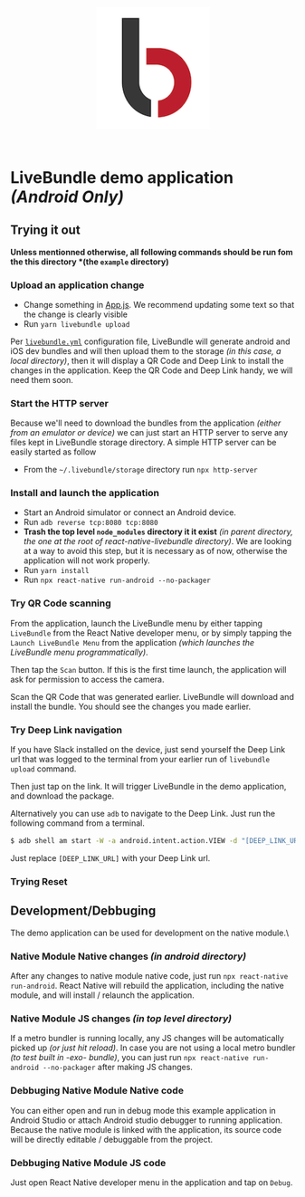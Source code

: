 <h2 align="center">
    <br>
	<img src="./assets/logo.png" alt="LiveBundle" width="200">
	<br>
    <br>
</h2>

# LiveBundle demo application _(Android Only)_

## Trying it out

**Unless mentionned otherwise, all following commands should be run fom the this directory \*(the `example` directory)**

### Upload an application change

- Change something in [App.js](./App.js). We recommend updating some text so that the change is clearly visible
- Run `yarn livebundle upload`

Per [`livebundle.yml`](./livebundle.yml) configuration file, LiveBundle will generate android and iOS dev bundles and will then upload them to the storage _(in this case, a local directory)_, then it will display a QR Code and Deep Link to install the changes in the application. Keep the QR Code and Deep Link handy, we will need them soon.

### Start the HTTP server

Because we'll need to download the bundles from the application _(either from an emulator or device)_ we can just start an HTTP server to serve any files kept in LiveBundle storage directory. A simple HTTP server can be easily started as follow

- From the `~/.livebundle/storage` directory run `npx http-server`

### Install and launch the application

- Start an Android simulator or connect an Android device.
- Run `adb reverse tcp:8080 tcp:8080`
- **Trash the top level `node_modules` directory it it exist** _(in parent directory, the one at the root of react-native-livebundle directory)_. We are looking at a way to avoid this step, but it is necessary as of now, otherwise the application will not work properly.
- Run `yarn install`
- Run `npx react-native run-android --no-packager`

### Try QR Code scanning

From the application, launch the LiveBundle menu by either tapping `LiveBundle` from the React Native developer menu, or by simply tapping the `Launch LiveBundle Menu` from the application _(which launches the LiveBundle menu programmatically)_.

Then tap the `Scan` button. If this is the first time launch, the application will ask for permission to access the camera.

Scan the QR Code that was generated earlier. LiveBundle will download and install the bundle. You should see the changes you made earlier.

### Try Deep Link navigation

If you have Slack installed on the device, just send yourself the Deep Link url that was logged to the terminal from your earlier run of `livebundle upload` command.

Then just tap on the link. It will trigger LiveBundle in the demo application, and download the package.

Alternatively you can use `adb` to navigate to the Deep Link. Just run the following command from a terminal.

```bash
$ adb shell am start -W -a android.intent.action.VIEW -d "[DEEP_LINK_URL]" io.livebundle.example
```

Just replace `[DEEP_LINK_URL]` with your Deep Link url.

### Trying Reset

## Development/Debbuging

The demo application can be used for development on the native module.\

### Native Module Native changes _(in android directory)_

After any changes to native module native code, just run `npx react-native run-android`. React Native will rebuild the application, including the native module, and will install / relaunch the application.

### Native Module JS changes _(in top level directory)_

If a metro bundler is running locally, any JS changes will be automatically picked up _(or just hit reload)_.
In case you are not using a local metro bundler _(to test built in -exo- bundle)_, you can just run `npx react-native run-android --no-packager` after making JS changes.

### Debbuging Native Module Native code

You can either open and run in debug mode this example application in Android Studio or attach Android studio debugger to running application. Because the native module is linked with the application, its source code will be directly editable / debuggable from the project.

### Debbuging Native Module JS code

Just open React Native developer menu in the application and tap on `Debug`.
